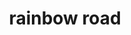---
pid: RS135
title: rainbow road
location_transcription: 18th and Walnut
zipcode: '19103'
outside_phl: 
neighborhood: Rittenhouse Square,Avenue of The Arts,Logan Square,Fitler Square
age: '14'
age_range: 13-19
instagram: 
image_file_name: RS_135.jpg
proposal_transcription: 
topic: LGBTQ+
topic_summary: '0'
type: Street
keywords_other: 
credit: Jay Caselle
image_labels: 
twitter: 
facebook: 
permalink: "/monuments/rs135/"
layout: item-page
---